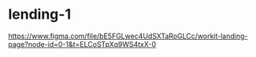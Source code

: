 # lending-1


https://www.figma.com/file/bE5FGLwec4UdSXTaRoGLCc/workit-landing-page?node-id=0-1&t=ELCoSTpXq9WS4txX-0